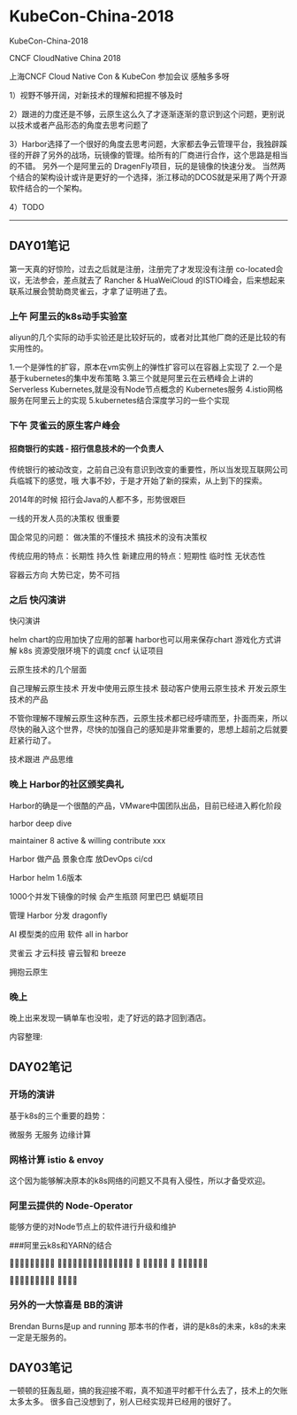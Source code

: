 # KubeCon-China-2018
KubeCon-China-2018


CNCF CloudNative China 2018


上海CNCF  Cloud Native Con &  KubeCon 
参加会议 感触多多呀

1）视野不够开阔，对新技术的理解和把握不够及时

2）跟进的力度还是不够，云原生这么久了才逐渐逐渐的意识到这个问题，更别说以技术或者产品形态的角度去思考问题了

3）Harbor选择了一个很好的角度去思考问题，大家都去争云管理平台，我独辟蹊径的开辟了另外的战场，玩镜像的管理。给所有的厂商进行合作，这个思路是相当的不错。
另外一个是阿里云的 DragenFly项目，玩的是镜像的快速分发。
当然两个结合的架构设计或许是更好的一个选择，浙江移动的DCOS就是采用了两个开源软件结合的一个架构。


4）TODO



-----

## DAY01笔记
第一天真的好惊险，过去之后就是注册，注册完了才发现没有注册 co-located会议，无法参会，差点就去了 Rancher & HuaWeiCloud 的ISTIO峰会，后来想起来联系过展会赞助商灵雀云，才拿了证明进了去。
###  上午   阿里云的k8s动手实验室

aliyun的几个实际的动手实验还是比较好玩的，或者对比其他厂商的还是比较的有实用性的。

1.一个是弹性的扩容，原本在vm实例上的弹性扩容可以在容器上实现了
2.一个是基于kubernetes的集中发布策略
3.第三个就是阿里云在云栖峰会上讲的 Serverless Kubernetes,就是没有Node节点概念的 Kubernetes服务
4.istio网格服务在阿里云上的实现
5.kubernetes结合深度学习的一些个实现


### 下午  灵雀云的原生客户峰会

#### 招商银行的实践  - 招行信息技术的一个负责人

传统银行的被动改变，之前自己没有意识到改变的重要性，所以当发现互联网公司兵临城下的感觉，哦 大事不妙，于是才开始了新的探索，从上到下的探索。

2014年的时候 招行会Java的人都不多，形势很艰巨


一线的开发人员的决策权 很重要 

国企常见的问题：
做决策的不懂技术
搞技术的没有决策权


传统应用的特点：长期性 持久性
新建应用的特点：短期性 临时性 无状态性


容器云方向 大势已定，势不可挡





###  之后 快闪演讲

快闪演讲

helm chart的应用加快了应用的部署
harbor也可以用来保存chart
游戏化方式讲解 k8s
资源受限环境下的调度
cncf 认证项目


云原生技术的几个层面

自己理解云原生技术
开发中使用云原生技术
鼓动客户使用云原生技术
开发云原生技术的产品


不管你理解不理解云原生这种东西，云原生技术都已经呼啸而至，扑面而来，所以尽快的融入这个世界，尽快的加强自己的感知是非常重要的，思想上超前之后就要赶紧行动了。

技术跟进
产品思维









###  晚上  Harbor的社区颁奖典礼
Harbor的确是一个很酷的产品，VMware中国团队出品，目前已经进入孵化阶段


harbor deep dive

maintainer  8 active &  willing
contribute
xxx

Harbor
做产品 景象仓库
放DevOps ci/cd

Harbor helm 1.6版本

1000个并发下镜像的时候 会产生瓶颈 阿里巴巴 蜻蜓项目

管理 Harbor
分发 dragonfly

AI 模型类的应用 软件 all in harbor


灵雀云
才云科技
睿云智和 breeze

拥抱云原生





###  晚上
晚上出来发现一辆单车也没啦，走了好远的路才回到酒店。



内容整理:




## DAY02笔记

###  开场的演讲

基于k8s的三个重要的趋势：

微服务
无服务
边缘计算



### 网格计算 istio & envoy
这个因为能够解决原本的k8s网络的问题又不具有入侵性，所以才备受欢迎。

### 阿里云提供的 Node-Operator 
能够方便的对Node节点上的软件进行升级和维护

###阿里云k8s和YARN的结合


􏰓􏰔􏰅􏰆􏰎􏰑􏰅􏰃􏰄 􏰓􏰕􏰔􏰁􏰒􏰀􏰁􏰂􏰃􏰄􏰅􏰃􏰆􏰃􏰇 􏰈 􏰉􏰊􏰋􏰌􏰍 􏰎 􏰏􏰐􏰂􏰄􏰑􏰒

􏰓􏰔􏰅􏰆􏰎􏰑􏰅􏰃􏰄 􏰓􏰕􏰔􏰁
###
###
###
###
###
###
###
###
###


###  另外的一大惊喜是 BB的演讲
Brendan Burns是up and running 那本书的作者，讲的是k8s的未来，k8s的未来一定是无服务的。


## DAY03笔记

一顿顿的狂轰乱砸，搞的我迎接不暇，真不知道平时都干什么去了，技术上的欠账太多太多。
很多自己没想到了，别人已经实现并已经用的很好了。



